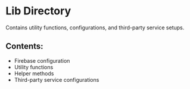 # Lib Directory

Contains utility functions, configurations, and third-party service setups.

## Contents:
- Firebase configuration
- Utility functions
- Helper methods
- Third-party service configurations